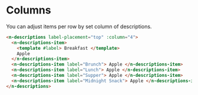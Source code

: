 # Columns

You can adjust items per row by set column of descriptions.

```html
<n-descriptions label-placement="top" :column="4">
  <n-descriptions-item>
    <template #label> Breakfast </template>
    Apple
  </n-descriptions-item>
  <n-descriptions-item label="Brunch"> Apple </n-descriptions-item>
  <n-descriptions-item label="Lunch"> Apple </n-descriptions-item>
  <n-descriptions-item label="Supper"> Apple </n-descriptions-item>
  <n-descriptions-item label="Midnight Snack"> Apple </n-descriptions-item>
</n-descriptions>
```
